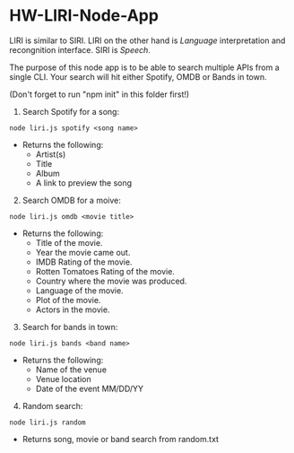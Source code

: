# HW-LIRI-Node-App

LIRI is similar to SIRI. LIRI on the other hand is _Language_ interpretation and recongnition interface. SIRI is _Speech_.

The purpose of this node app is to be able to search multiple APIs from a single CLI. Your search will hit either Spotify, OMDB or Bands in town.


(Don't forget to run "npm init" in this folder first!)


1. Search Spotify for a song:

`node liri.js spotify <song name>`

* Returns the following:
    * Artist(s)
    * Title
    * Album
    * A link to preview the song


2. Search OMDB for a moive:

`node liri.js omdb <movie title>`

* Returns the following:
    * Title of the movie.
    * Year the movie came out.
    * IMDB Rating of the movie.
    * Rotten Tomatoes Rating of the movie.
    * Country where the movie was produced.
    * Language of the movie.
    * Plot of the movie.
    * Actors in the movie.


3. Search for bands in town:

`node liri.js bands <band name>`

* Returns the following:
    * Name of the venue
    * Venue location
    * Date of the event MM/DD/YY


4. Random search:

`node liri.js random`

* Returns song, movie or band search from random.txt